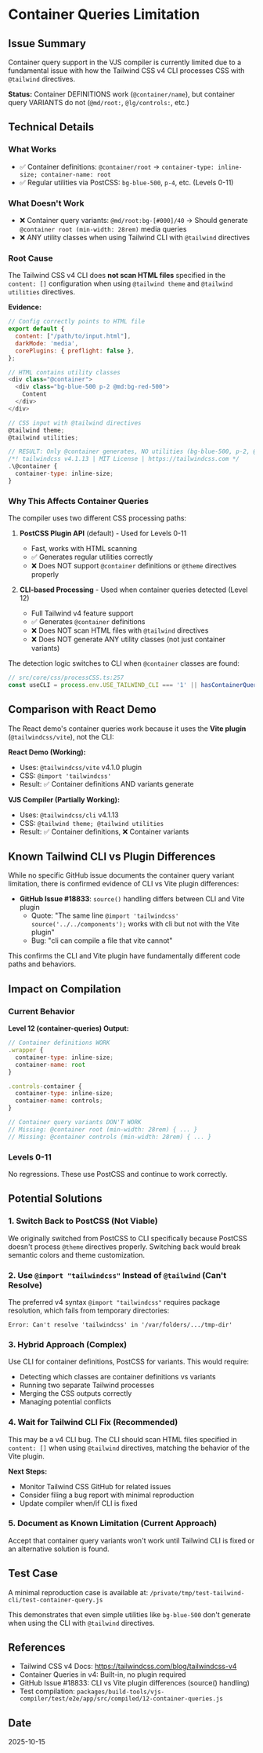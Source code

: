 # Container Queries Limitation

## Issue Summary

Container query support in the VJS compiler is currently limited due to a fundamental issue with how the Tailwind CSS v4 CLI processes CSS with `@tailwind` directives.

**Status:** Container DEFINITIONS work (`@container/name`), but container query VARIANTS do not (`@md/root:`, `@lg/controls:`, etc.)

## Technical Details

### What Works

- ✅ Container definitions: `@container/root` → `container-type: inline-size; container-name: root`
- ✅ Regular utilities via PostCSS: `bg-blue-500`, `p-4`, etc. (Levels 0-11)

### What Doesn't Work

- ❌ Container query variants: `@md/root:bg-[#000]/40` → Should generate `@container root (min-width: 28rem)` media queries
- ❌ ANY utility classes when using Tailwind CLI with `@tailwind` directives

### Root Cause

The Tailwind CSS v4 CLI does **not scan HTML files** specified in the `content: []` configuration when using `@tailwind theme` and `@tailwind utilities` directives.

**Evidence:**

```javascript
// Config correctly points to HTML file
export default {
  content: ["/path/to/input.html"],
  darkMode: 'media',
  corePlugins: { preflight: false },
};

// HTML contains utility classes
<div class="@container">
  <div class="bg-blue-500 p-2 @md:bg-red-500">
    Content
  </div>
</div>

// CSS input with @tailwind directives
@tailwind theme;
@tailwind utilities;

// RESULT: Only @container generates, NO utilities (bg-blue-500, p-2, @md:bg-red-500)
/*! tailwindcss v4.1.13 | MIT License | https://tailwindcss.com */
.\@container {
  container-type: inline-size;
}
```

### Why This Affects Container Queries

The compiler uses two different CSS processing paths:

1. **PostCSS Plugin API** (default) - Used for Levels 0-11
   - Fast, works with HTML scanning
   - ✅ Generates regular utilities correctly
   - ❌ Does NOT support `@container` definitions or `@theme` directives properly

2. **CLI-based Processing** - Used when container queries detected (Level 12)
   - Full Tailwind v4 feature support
   - ✅ Generates `@container` definitions
   - ❌ Does NOT scan HTML files with `@tailwind` directives
   - ❌ Does NOT generate ANY utility classes (not just container variants)

The detection logic switches to CLI when `@container` classes are found:

```typescript
// src/core/css/processCSS.ts:257
const useCLI = process.env.USE_TAILWIND_CLI === '1' || hasContainerQueries(styles);
```

## Comparison with React Demo

The React demo's container queries work because it uses the **Vite plugin** (`@tailwindcss/vite`), not the CLI:

**React Demo (Working):**
- Uses: `@tailwindcss/vite` v4.1.0 plugin
- CSS: `@import 'tailwindcss'`
- Result: ✅ Container definitions AND variants generate

**VJS Compiler (Partially Working):**
- Uses: `@tailwindcss/cli` v4.1.13
- CSS: `@tailwind theme; @tailwind utilities`
- Result: ✅ Container definitions, ❌ Container variants

## Known Tailwind CLI vs Plugin Differences

While no specific GitHub issue documents the container query variant limitation, there is confirmed evidence of CLI vs Vite plugin differences:

- **GitHub Issue #18833**: `source()` handling differs between CLI and Vite plugin
  - Quote: "The same line `@import 'tailwindcss' source('../../components');` works with cli but not with the Vite plugin"
  - Bug: "cli can compile a file that vite cannot"

This confirms the CLI and Vite plugin have fundamentally different code paths and behaviors.

## Impact on Compilation

### Current Behavior

**Level 12 (container-queries) Output:**

```javascript
// Container definitions WORK
.wrapper {
  container-type: inline-size;
  container-name: root
}

.controls-container {
  container-type: inline-size;
  container-name: controls;
}

// Container query variants DON'T WORK
// Missing: @container root (min-width: 28rem) { ... }
// Missing: @container controls (min-width: 28rem) { ... }
```

### Levels 0-11

No regressions. These use PostCSS and continue to work correctly.

## Potential Solutions

### 1. Switch Back to PostCSS (Not Viable)

We originally switched from PostCSS to CLI specifically because PostCSS doesn't process `@theme` directives properly. Switching back would break semantic colors and theme customization.

### 2. Use `@import "tailwindcss"` Instead of `@tailwind` (Can't Resolve)

The preferred v4 syntax `@import "tailwindcss"` requires package resolution, which fails from temporary directories:

```
Error: Can't resolve 'tailwindcss' in '/var/folders/.../tmp-dir'
```

### 3. Hybrid Approach (Complex)

Use CLI for container definitions, PostCSS for variants. This would require:
- Detecting which classes are container definitions vs variants
- Running two separate Tailwind processes
- Merging the CSS outputs correctly
- Managing potential conflicts

### 4. Wait for Tailwind CLI Fix (Recommended)

This may be a v4 CLI bug. The CLI should scan HTML files specified in `content: []` when using `@tailwind` directives, matching the behavior of the Vite plugin.

**Next Steps:**
- Monitor Tailwind CSS GitHub for related issues
- Consider filing a bug report with minimal reproduction
- Update compiler when/if CLI is fixed

### 5. Document as Known Limitation (Current Approach)

Accept that container query variants won't work until Tailwind CLI is fixed or an alternative solution is found.

## Test Case

A minimal reproduction case is available at:
`/private/tmp/test-tailwind-cli/test-container-query.js`

This demonstrates that even simple utilities like `bg-blue-500` don't generate when using the CLI with `@tailwind` directives.

## References

- Tailwind CSS v4 Docs: https://tailwindcss.com/blog/tailwindcss-v4
- Container Queries in v4: Built-in, no plugin required
- GitHub Issue #18833: CLI vs Vite plugin differences (source() handling)
- Test compilation: `packages/build-tools/vjs-compiler/test/e2e/app/src/compiled/12-container-queries.js`

## Date

2025-10-15
